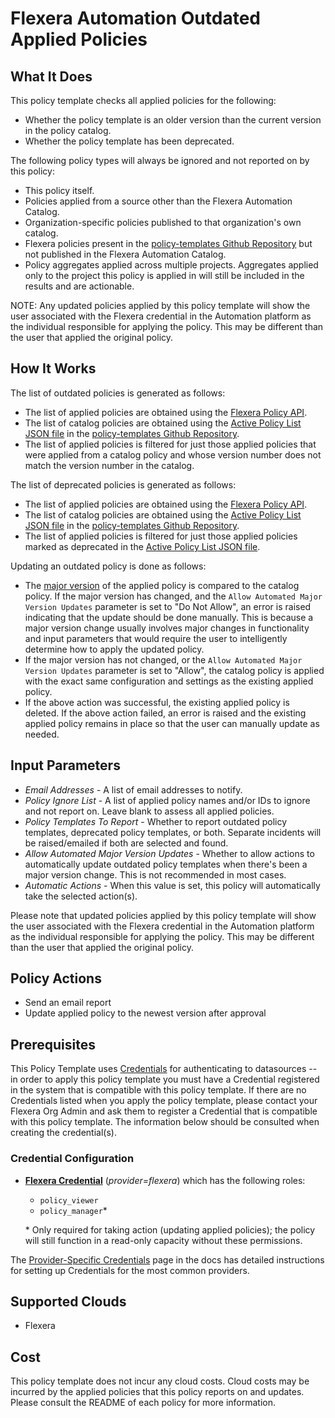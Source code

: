 # Flexera Automation Outdated Applied Policies

## What It Does

This policy template checks all applied policies for the following:

- Whether the policy template is an older version than the current version in the policy catalog.
- Whether the policy template has been deprecated.

The following policy types will always be ignored and not reported on by this policy:

- This policy itself.
- Policies applied from a source other than the Flexera Automation Catalog.
- Organization-specific policies published to that organization's own catalog.
- Flexera policies present in the [policy-templates Github Repository](https://github.com/flexera-public/policy_templates) but not published in the Flexera Automation Catalog.
- Policy aggregates applied across multiple projects. Aggregates applied only to the project this policy is applied in will still be included in the results and are actionable.

NOTE: Any updated policies applied by this policy template will show the user associated with the Flexera credential in the Automation platform as the individual responsible for applying the policy. This may be different than the user that applied the original policy.

## How It Works

The list of outdated policies is generated as follows:

- The list of applied policies are obtained using the [Flexera Policy API](https://reference.rightscale.com/governance-policies/).
- The list of catalog policies are obtained using the [Active Policy List JSON file](https://github.com/flexera-public/policy_templates/blob/master/data/active_policy_list/active_policy_list.json) in the [policy-templates Github Repository](https://github.com/flexera-public/policy_templates).
- The list of applied policies is filtered for just those applied policies that were applied from a catalog policy and whose version number does not match the version number in the catalog.

The list of deprecated policies is generated as follows:

- The list of applied policies are obtained using the [Flexera Policy API](https://reference.rightscale.com/governance-policies/).
- The list of catalog policies are obtained using the [Active Policy List JSON file](https://github.com/flexera-public/policy_templates/blob/master/data/active_policy_list/active_policy_list.json) in the [policy-templates Github Repository](https://github.com/flexera-public/policy_templates).
- The list of applied policies is filtered for just those applied policies marked as deprecated in the [Active Policy List JSON file](https://github.com/flexera-public/policy_templates/blob/master/data/active_policy_list/active_policy_list.json).

Updating an outdated policy is done as follows:

- The [major version](https://semver.org/) of the applied policy is compared to the catalog policy. If the major version has changed, and the `Allow Automated Major Version Updates` parameter is set to "Do Not Allow", an error is raised indicating that the update should be done manually. This is because a major version change usually involves major changes in functionality and input parameters that would require the user to intelligently determine how to apply the updated policy.
- If the major version has not changed, or the `Allow Automated Major Version Updates` parameter is set to "Allow", the catalog policy is applied with the exact same configuration and settings as the existing applied policy.
- If the above action was successful, the existing applied policy is deleted. If the above action failed, an error is raised and the existing applied policy remains in place so that the user can manually update as needed.

## Input Parameters

- *Email Addresses* - A list of email addresses to notify.
- *Policy Ignore List* - A list of applied policy names and/or IDs to ignore and not report on. Leave blank to assess all applied policies.
- *Policy Templates To Report* - Whether to report outdated policy templates, deprecated policy templates, or both. Separate incidents will be raised/emailed if both are selected and found.
- *Allow Automated Major Version Updates* - Whether to allow actions to automatically update outdated policy templates when there's been a major version change. This is not recommended in most cases.
- *Automatic Actions* - When this value is set, this policy will automatically take the selected action(s).

Please note that updated policies applied by this policy template will show the user associated with the Flexera credential in the Automation platform as the individual responsible for applying the policy. This may be different than the user that applied the original policy.

## Policy Actions

- Send an email report
- Update applied policy to the newest version after approval

## Prerequisites

This Policy Template uses [Credentials](https://docs.flexera.com/flexera/EN/Automation/ManagingCredentialsExternal.htm) for authenticating to datasources -- in order to apply this policy template you must have a Credential registered in the system that is compatible with this policy template. If there are no Credentials listed when you apply the policy template, please contact your Flexera Org Admin and ask them to register a Credential that is compatible with this policy template. The information below should be consulted when creating the credential(s).

### Credential Configuration

- [**Flexera Credential**](https://docs.flexera.com/flexera/EN/Automation/ProviderCredentials.htm) (*provider=flexera*) which has the following roles:
  - `policy_viewer`
  - `policy_manager`*

  \* Only required for taking action (updating applied policies); the policy will still function in a read-only capacity without these permissions.

The [Provider-Specific Credentials](https://docs.flexera.com/flexera/EN/Automation/ProviderCredentials.htm) page in the docs has detailed instructions for setting up Credentials for the most common providers.

## Supported Clouds

- Flexera

## Cost

This policy template does not incur any cloud costs. Cloud costs may be incurred by the applied policies that this policy reports on and updates. Please consult the README of each policy for more information.
